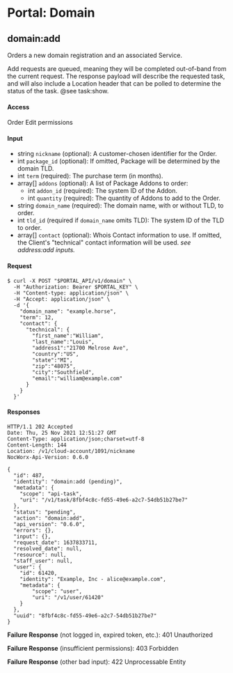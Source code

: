 # Portal: Domain

## domain:add

Orders a new domain registration and an associated Service.

Add requests are queued, meaning they will be completed out-of-band from the current request. The response payload will describe the requested task, and will also include a Location header that can be polled to determine the status of the task. @see task:show.

#### Access
Order Edit permissions

#### Input
- string `nickname` (optional): A customer-chosen identifier for the Order.
- int `package_id` (optional): If omitted, Package will be determined by the domain TLD.
- int `term` (required): The purchase term (in months).
- array[] `addons` (optional): A list of Package Addons to order:
  - int `addon_id` (required): The system ID of the Addon.
  - int `quantity` (required): The quantity of Addons to add to the Order.
- string `domain_name` (required): The domain name, with or without TLD, to order.
- int `tld_id` (required if `domain_name` omits TLD): The system ID of the TLD to order.
- array[] `contact` (optional): Whois Contact information to use. If omitted, the Client's "technical" contact information will be used. _see address:add inputs._

#### Request
```
$ curl -X POST "$PORTAL_API/v1/domain" \
  -H "Authorization: Bearer $PORTAL_KEY" \
  -H "Content-type: application/json" \
  -H "Accept: application/json" \
  -d '{
    "domain_name": "example.horse",
    "term": 12,
    "contact": {
      "technical": {
        "first_name":"William",
        "last_name":"Louis",
        "address1":"21700 Melrose Ave",
        "country":"US",
        "state":"MI",
        "zip":"48075",
        "city":"Southfield",
        "email":"william@example.com"
      }
    }
  }'
```

#### Responses
```
HTTP/1.1 202 Accepted
Date: Thu, 25 Nov 2021 12:51:27 GMT
Content-Type: application/json;charset=utf-8
Content-Length: 144
Location: /v1/cloud-account/1091/nickname
NocWorx-Api-Version: 0.6.0

{
  "id": 487,
  "identity": "domain:add (pending)",
  "metadata": {
    "scope": "api-task",
    "uri": "/v1/task/8fbf4c8c-fd55-49e6-a2c7-54db51b27be7"
  },
  "status": "pending",
  "action": "domain:add",
  "api_version": "0.6.0",
  "errors": {},
  "input": {},
  "request_date": 1637833711,
  "resolved_date": null,
  "resource": null,
  "staff_user": null,
  "user": {
    "id": 61420,
    "identity": "Example, Inc - alice@example.com",
    "metadata": {
        "scope": "user",
        "uri": "/v1/user/61420"
    }
  },
  "uuid": "8fbf4c8c-fd55-49e6-a2c7-54db51b27be7"
}
```

**Failure Response** (not logged in, expired token, etc.): 401 Unauthorized

**Failure Response** (insufficient permissions): 403 Forbidden

**Failure Response** (other bad input): 422 Unprocessable Entity
